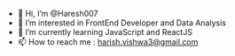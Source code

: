 - 👋 Hi, I’m @Haresh007
- 👀 I’m interested in FrontEnd Developer and Data Analysis
- 🌱 I’m currently learning JavaScript and ReactJS
- 📫 How to reach me : harish.vishwa3@gmail.com

<!---
Haresh007/Haresh007 is a ✨ special ✨ repository because its `README.md` (this file) appears on your GitHub profile.
You can click the Preview link to take a look at your changes.
--->
